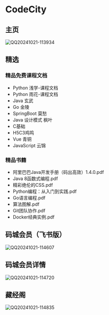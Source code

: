 # CodeCity
## 主页
![QQ20241021-113934](https://github.com/user-attachments/assets/66c30fb4-93a0-4dde-8521-7181b95db93d)
## 精选
### 精品免费课程文档  
- Python 浅学-课程文档
- Python 雨花-课程文档
- Java 玄武
- Go 金陵
- SpringBoot 莫愁
- Java 设计模式 枫叶
- C基础
- H5C3鸡鸣
- Vue 青铜
- JavaScript 云锦

### 精品书籍  
- 阿里巴巴Java开发手册（码出高效）1.4.0.pdf
- Java 8函数式编程.pdf
- 精彩绝伦的CSS.pdf
- Python编程：从入门到实践.pdf
- Go语言编程.pdf
- 算法图解.pdf
- Git团队协作.pdf
- Docker经典实例.pdf

## 码城会员（飞书版）
![QQ20241021-114607](https://github.com/user-attachments/assets/8bb2a498-fcc4-49f3-a9b1-48e741177eee)

## 码城会员详情
![QQ20241021-114720](https://github.com/user-attachments/assets/c47b8504-1455-4477-964e-fd2ab2807ea3)

## 藏经阁
![QQ20241021-114835](https://github.com/user-attachments/assets/3e0d4fca-97e6-4f89-99ea-3bbad90d7bfc)
